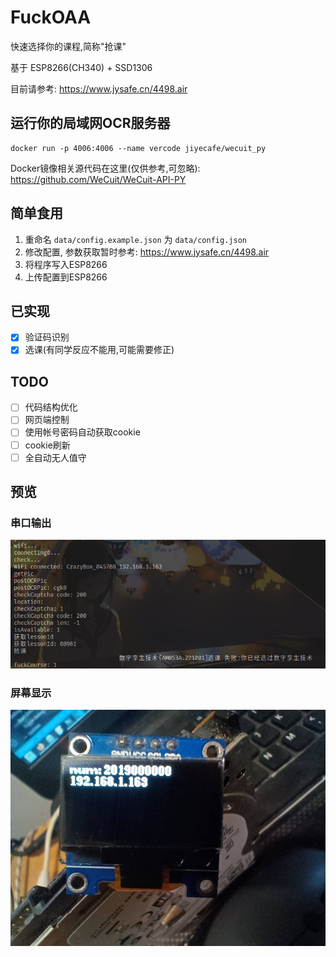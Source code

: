 # FuckOAA

快速选择你的课程,简称"抢课"

基于 ESP8266(CH340) + SSD1306

目前请参考: https://www.jysafe.cn/4498.air

## 运行你的局域网OCR服务器

```
docker run -p 4006:4006 --name vercode jiyecafe/wecuit_py
```

Docker镜像相关源代码在这里(仅供参考,可忽略): https://github.com/WeCuit/WeCuit-API-PY

## 简单食用

1. 重命名 `data/config.example.json` 为 `data/config.json`
2. 修改配置, 参数获取暂时参考: https://www.jysafe.cn/4498.air
3. 将程序写入ESP8266
4. 上传配置到ESP8266

## 已实现

- [x] 验证码识别
- [x] 选课(有同学反应不能用,可能需要修正)

## TODO

 - [ ] 代码结构优化
 - [ ] 网页端控制
 - [ ] 使用帐号密码自动获取cookie
 - [ ] cookie刷新
 - [ ] 全自动无人值守 

## 预览

### 串口输出

![串口输出](res/imgs/1.png)

### 屏幕显示

![屏幕显示](res/imgs/screen.jpg)

